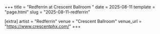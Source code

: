 +++
title = "Redferrin at Crescent Ballroom "
date = 2025-08-11
template = "page.html"
slug = "2025-08-11-redferrin"

[extra]
artist = "Redferrin"
venue = "Crescent Ballroom"
venue_url = "https://www.crescentphx.com/"
+++
